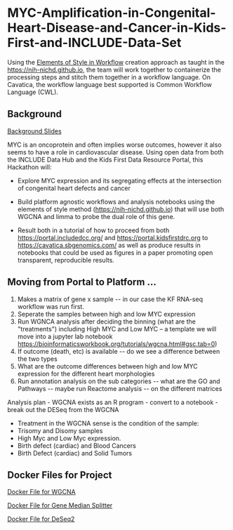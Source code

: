 # MYC-Amplification-in-Congenital-Heart-Disease-and-Cancer-in-Kids-First-and-INCLUDE-Data-Set

Using the [Elements of Style in Workflow](https://github.com/NIH-NICHD/Kids-First-Elements-of-Style-Workflow-Creation-Maintenance) creation approach as taught in the https://nih-nichd.github.io, the team will work together to containerize the processing steps and stitch them together in a workflow language.   On Cavatica, the workflow language best supported is Common Workflow Language (CWL).

## Background
[Background Slides](https://docs.google.com/presentation/d/1esjKl4iIlidfSdeqqJ7LwoOxeMA98vDa5TC5pmtq804/edit#slide=id.g2446d821512_0_0)

MYC is an oncoprotein and often implies worse outcomes, however it also seems to have a role in cardiovascular disease. Using open data from both the INCLUDE Data Hub and the Kids First Data Resource Portal, this Hackathon will:

* Explore MYC expression and its segregating effects at the intersection of congenital heart defects and cancer

* Build platform agnostic workflows and analysis notebooks using the elements of style method (https://nih-nichd.github.io) that will use both WGCNA and limma to probe the dual role of this gene.

* Result both in a tutorial of how to proceed from both https://portal.includedcc.org/ and https://portal.kidsfirstdrc.org to https://cavatica.sbgenomics.com/ as well as produce results in notebooks that could be used as figures in a paper promoting open transparent, reproducible results.

## Moving from Portal to Platform …

1. Makes a matrix of gene x sample -- in our case the KF RNA-seq workflow was run first.
2. Seperate the samples between high and low MYC expression
3. Run WGNCA analysis after deciding the binning (what are the "treatments") including High MYC and Low MYC – a template we will move into  a jupyter lab notebook https://bioinformaticsworkbook.org/tutorials/wgcna.html#gsc.tab=0) 
4. If outcome (death, etc) is available -- do we see a difference between the two types
5. What are the outcome differences between high and low MYC expression for the different heart morphologies
6. Run annotation analysis on the sub categories -- what are the GO and Pathways -- maybe run Reactome analysis -- on the different matrices

Analysis plan - WGCNA exists as an R program - convert to a notebook - break out the DESeq from the WGCNA
* Treatment in the WGCNA sense is the condition of the sample:
* Trisomy and Disomy samples
* High Myc and Low Myc expression.  
* Birth defect (cardiac) and Blood Cancers
* Birth Defect (cardiac) and Solid Tumors

## Docker Files for Project

[Docker File for WGCNA](https://github.com/NIH-NICHD/wgcna-docker)

[Docker File for Gene Median Splitter](https://github.com/NIH-NICHD/gene-median-splitter-docker)

[Docker File for DeSeq2](https://github.com/NIH-NICHD/deseq2-docker)

